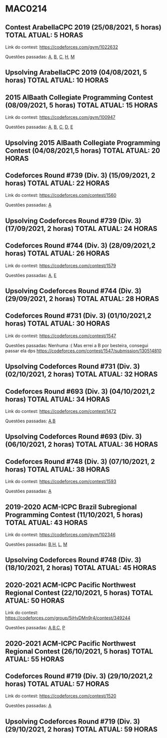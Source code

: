 # MAC0214

## Contest ArabellaCPC 2019 (25/08/2021, 5 horas) TOTAL ATUAL: 5 HORAS

Link do contest: https://codeforces.com/gym/1022632

Questões passadas: [A](https://codeforces.com/gym/102263/submission/127001857), [B](https://codeforces.com/gym/102263/submission/127002397), [C](https://codeforces.com/gym/102263/submission/127002397), [H](https://codeforces.com/gym/102263/submission/127410614), [M](https://codeforces.com/gym/102263/submission/127005951)

## Upsolving  ArabellaCPC 2019 (04/08/2021, 5 horas) TOTAL ATUAL: 10 HORAS

## 2015 AlBaath Collegiate Programming Contest (08/09/2021, 5 horas) TOTAL ATUAL: 15 HORAS

Link do contest: https://codeforces.com/gym/100947

Questões passadas: [A](https://codeforces.com/gym/100947/submission/128298222), [B](https://codeforces.com/gym/100947/submission/128296542), [C](https://codeforces.com/gym/100947/submission/128300265), [D](https://codeforces.com/gym/100947/submission/128298600), [E](https://codeforces.com/gym/100947/submission/128298084)

## Upsolving 2015 AlBaath Collegiate Programming Contest  (04/08/2021,5 horas) TOTAL ATUAL: 20 HORAS

## Codeforces Round #739 (Div. 3) (15/09/2021, 2 horas) TOTAL ATUAL: 22 HORAS

Link do contest: https://codeforces.com/contest/1560

Questões passadas: [A](https://codeforces.com/contest/1560/submission/128935517)

## Upsolving Codeforces Round #739 (Div. 3) (17/09/2021, 2 horas) TOTAL ATUAL: 24 HORAS

##  Codeforces Round #744 (Div. 3) (28/09/2021,2 horas) TOTAL ATUAL: 26 HORAS

Link do contest: https://codeforces.com/contest/1579

Questões passadas: [A](https://codeforces.com/contest/1579/submission/130110615), [E](https://codeforces.com/contest/1579/submission/130183510)

## Upsolving Codeforces Round #744 (Div. 3) (29/09/2021, 2 horas) TOTAL ATUAL: 28 HORAS


##  Codeforces Round #731 (Div. 3) (01/10/2021,2 horas) TOTAL ATUAL: 30 HORAS

Link do contest: https://codeforces.com/contest/1547

Questões passadas: Nenhuma :(  Mas errei a B por besteira, consegui passar ela dps https://codeforces.com/contest/1547/submission/130514810

## Upsolving Codeforces Round #731 (Div. 3) (02/10/2021, 2 horas) TOTAL ATUAL: 32 HORAS

##  Codeforces Round #693 (Div. 3) (04/10/2021,2 horas) TOTAL ATUAL: 34 HORAS

Link do contest: https://codeforces.com/contest/1472

Questões passadas: [A](https://codeforces.com/contest/1472/submission/130842003),[B](https://codeforces.com/contest/1472/submission/130842740)

## Upsolving Codeforces Round #693 (Div. 3) (06/10/2021, 2 horas) TOTAL ATUAL: 36 HORAS

## Codeforces Round #748 (Div. 3) (07/10/2021, 2 horas) TOTAL ATUAL: 38 HORAS

Link do contest: https://codeforces.com/contest/1593

Questões passadas: [A](https://codeforces.com/contest/1593/submission/131822039)

## 2019-2020 ACM-ICPC Brazil Subregional Programming Contest (11/10/2021, 5 horas) TOTAL ATUAL: 43 HORAS

Link do contest: https://codeforces.com/gym/102346

Questões passadas: [B](https://codeforces.com/gym/102346/submission/131581278),[H](https://codeforces.com/gym/102346/submission/131588091), [L](https://codeforces.com/gym/102346/submission/131594001), [M](https://codeforces.com/gym/102346/submission/131584416)

## Upsolving Codeforces Round #748 (Div. 3) (18/10/2021, 2 horas) TOTAL ATUAL: 45 HORAS

## 2020-2021 ACM-ICPC Pacific Northwest Regional Contest (22/10/2021, 5 horas) TOTAL ATUAL: 50 HORAS

Link do contest: https://codeforces.com/group/5jHvDMn9r4/contest/349244

Questões passadas: [A](https://codeforces.com/group/5jHvDMn9r4/contest/349244/submission/132725039),[B](https://codeforces.com/group/5jHvDMn9r4/contest/349244/submission/132728644),[C](https://codeforces.com/group/5jHvDMn9r4/contest/349244/submission/132736628),
[P](https://codeforces.com/group/5jHvDMn9r4/contest/349244/problem/P)

## 2020-2021 ACM-ICPC Pacific Northwest Regional Contest (26/10/2021, 5 horas) TOTAL ATUAL: 55 HORAS

##  Codeforces Round #719 (Div. 3) (29/10/2021,2 horas) TOTAL ATUAL: 57 HORAS

Link do contest: https://codeforces.com/contest/1520

Questões passadas: [A](https://codeforces.com/contest/1520/submission/133405534)

## Upsolving Codeforces Round #719 (Div. 3) (29/10/2021, 2 horas) TOTAL ATUAL: 59 HORAS






